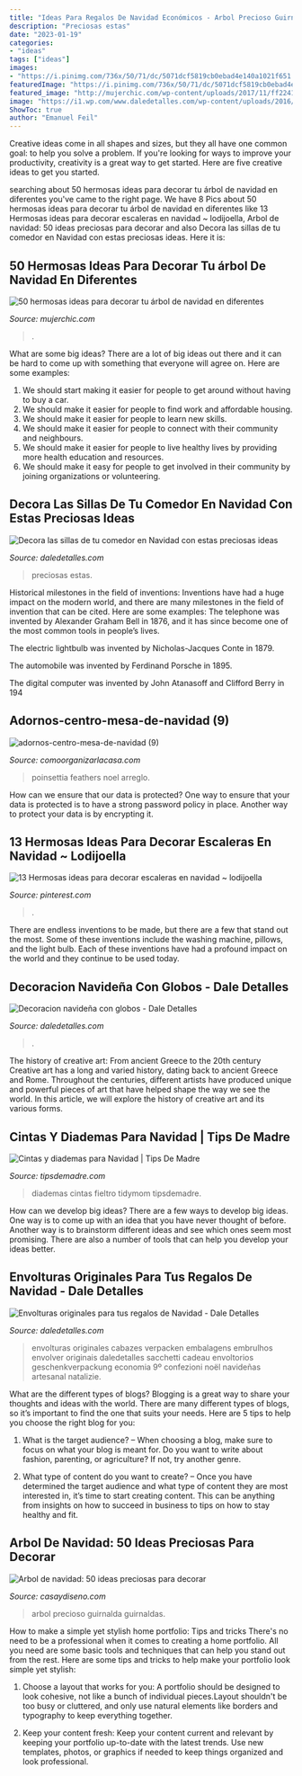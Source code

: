 ```yaml
---
title: "Ideas Para Regalos De Navidad Económicos - Arbol Precioso Guirnalda Guirnaldas"
description: "Preciosas estas"
date: "2023-01-19"
categories:
- "ideas"
tags: ["ideas"]
images:
- "https://i.pinimg.com/736x/50/71/dc/5071dcf5819cb0ebad4e140a1021f651.jpg"
featuredImage: "https://i.pinimg.com/736x/50/71/dc/5071dcf5819cb0ebad4e140a1021f651.jpg"
featured_image: "http://mujerchic.com/wp-content/uploads/2017/11/ff224187d8e155c34f28a3fef23b91c8.jpg"
image: "https://i1.wp.com/www.daledetalles.com/wp-content/uploads/2016/11/ideas-para-bolsas-de-navidad16.jpg"
ShowToc: true
author: "Emanuel Feil"
---
```



Creative ideas come in all shapes and sizes, but they all have one common goal: to help you solve a problem. If you're looking for ways to improve your productivity, creativity is a great way to get started. Here are five creative ideas to get you started.

	

		
searching about 50 hermosas ideas para decorar tu árbol de navidad en diferentes you've came to the right page. We have 8 Pics about 50 hermosas ideas para decorar tu árbol de navidad en diferentes like 13 Hermosas ideas para decorar escaleras en navidad ~ lodijoella, Arbol de navidad: 50 ideas preciosas para decorar and also Decora las sillas de tu comedor en Navidad con estas preciosas ideas. Here it is:
		
    
## 50 Hermosas Ideas Para Decorar Tu árbol De Navidad En Diferentes

<img loading=lazy src="http://mujerchic.com/wp-content/uploads/2017/11/ff224187d8e155c34f28a3fef23b91c8.jpg" onerror="this.onerror=null;this.src='https://tse2.mm.bing.net/th?id=OIP.iSMPHcaAfMtVgsQNl83GSQHaNK&amp;pid=15.1';" alt="50 hermosas ideas para decorar tu árbol de navidad en diferentes">

_Source: mujerchic.com_

>. 

	

What are some big ideas?
There are a lot of big ideas out there and it can be hard to come up with something that everyone will agree on. Here are some examples:
1. We should start making it easier for people to get around without having to buy a car.
2. We should make it easier for people to find work and affordable housing.
3. We should make it easier for people to learn new skills.
4. We should make it easier for people to connect with their community and neighbours.
5. We should make it easier for people to live healthy lives by providing more health education and resources.
6. We should make it easy for people to get involved in their community by joining organizations or volunteering.

    
## Decora Las Sillas De Tu Comedor En Navidad Con Estas Preciosas Ideas

<img loading=lazy src="https://i0.wp.com/www.daledetalles.com/wp-content/uploads/2016/09/sillas-decoradas-para-navidad8.jpg" onerror="this.onerror=null;this.src='https://tse2.mm.bing.net/th?id=OIP.HvLK6qjmhyWRo4kNircRlAHaJ3&amp;pid=15.1';" alt="Decora las sillas de tu comedor en Navidad con estas preciosas ideas">

_Source: daledetalles.com_

>preciosas estas. 

	

Historical milestones in the field of inventions:
Inventions have had a huge impact on the modern world, and there are many milestones in the field of invention that can be cited. Here are some examples:
The telephone was invented by Alexander Graham Bell in 1876, and it has since become one of the most common tools in people’s lives.

The electric lightbulb was invented by Nicholas-Jacques Conte in 1879.

The automobile was invented by Ferdinand Porsche in 1895. 

The digital computer was invented by John Atanasoff and Clifford Berry in 194
    
## Adornos-centro-mesa-de-navidad (9)

<img loading=lazy src="https://comoorganizarlacasa.com/wp-content/uploads/2015/11/adornos-centro-mesa-de-navidad-9.jpg" onerror="this.onerror=null;this.src='https://tse2.mm.bing.net/th?id=OIP.IjmamiLNKaeduEyWfbcjPAHaHp&amp;pid=15.1';" alt="adornos-centro-mesa-de-navidad (9)">

_Source: comoorganizarlacasa.com_

>poinsettia feathers noel arreglo. 

	

How can we ensure that our data is protected?
One way to ensure that your data is protected is to have a strong password policy in place. Another way to protect your data is by encrypting it.

    
## 13 Hermosas Ideas Para Decorar Escaleras En Navidad ~ Lodijoella

<img loading=lazy src="https://i.pinimg.com/736x/50/71/dc/5071dcf5819cb0ebad4e140a1021f651.jpg" onerror="this.onerror=null;this.src='https://tse1.mm.bing.net/th?id=OIP.5feISq004XdmD6WPBwE5-wAAAA&amp;pid=15.1';" alt="13 Hermosas ideas para decorar escaleras en navidad ~ lodijoella">

_Source: pinterest.com_

>. 

	

There are endless inventions to be made, but there are a few that stand out the most. Some of these inventions include the washing machine, pillows, and the light bulb. Each of these inventions have had a profound impact on the world and they continue to be used today.

    
## Decoracion Navideña Con Globos - Dale Detalles

<img loading=lazy src="https://i0.wp.com/www.daledetalles.com/wp-content/uploads/2016/12/navidad-con-globos4.jpg?resize=503%2C755" onerror="this.onerror=null;this.src='https://tse2.mm.bing.net/th?id=OIP.ni6BPVXXIXPA2RPONsWWxQHaLH&amp;pid=15.1';" alt="Decoracion navideña con globos - Dale Detalles">

_Source: daledetalles.com_

>. 

	

The history of creative art: From ancient Greece to the 20th century
Creative art has a long and varied history, dating back to ancient Greece and Rome. Throughout the centuries, different artists have produced unique and powerful pieces of art that have helped shape the way we see the world. In this article, we will explore the history of creative art and its various forms.

    
## Cintas Y Diademas Para Navidad | Tips De Madre

<img loading=lazy src="https://tipsdemadre.com/wp-content/uploads/2014/12/flor-navidad.jpg" onerror="this.onerror=null;this.src='https://tse2.mm.bing.net/th?id=OIP.qmVpOmKpFCQKCK0YgIheFwHaT7&amp;pid=15.1';" alt="Cintas y diademas para Navidad | Tips De Madre">

_Source: tipsdemadre.com_

>diademas cintas fieltro tidymom tipsdemadre. 

	

How can we develop big ideas?
There are a few ways to develop big ideas. One way is to come up with an idea that you have never thought of before. Another way is to brainstorm different ideas and see which ones seem most promising. There are also a number of tools that can help you develop your ideas better.

    
## Envolturas Originales Para Tus Regalos De Navidad - Dale Detalles

<img loading=lazy src="https://i1.wp.com/www.daledetalles.com/wp-content/uploads/2016/11/ideas-para-bolsas-de-navidad16.jpg" onerror="this.onerror=null;this.src='https://tse3.mm.bing.net/th?id=OIP.x_qZ_1O3moJO42bHALxVawHaLH&amp;pid=15.1';" alt="Envolturas originales para tus regalos de Navidad - Dale Detalles">

_Source: daledetalles.com_

>envolturas originales cabazes verpacken embalagens embrulhos envolver originais daledetalles sacchetti cadeau envoltorios geschenkverpackung economia 9º confezioni noël navideñas artesanal natalizie. 

	

What are the different types of blogs?
Blogging is a great way to share your thoughts and ideas with the world. There are many different types of blogs, so it’s important to find the one that suits your needs. Here are 5 tips to help you choose the right blog for you: 
1. What is the target audience? – When choosing a blog, make sure to focus on what your blog is meant for. Do you want to write about fashion, parenting, or agriculture? If not, try another genre. 

2. What type of content do you want to create? – Once you have determined the target audience and what type of content they are most interested in, it’s time to start creating content. This can be anything from insights on how to succeed in business to tips on how to stay healthy and fit. 


    
## Arbol De Navidad: 50 Ideas Preciosas Para Decorar

<img loading=lazy src="https://casaydiseno.com/wp-content/uploads/2015/08/arbol-navidad-precioso-guirnalda-negra.jpeg" onerror="this.onerror=null;this.src='https://tse1.mm.bing.net/th?id=OIP.sM8LRxVONKOB_umMiwJOswHaLH&amp;pid=15.1';" alt="Arbol de navidad: 50 ideas preciosas para decorar">

_Source: casaydiseno.com_

>arbol precioso guirnalda guirnaldas. 

	

How to make a simple yet stylish home portfolio: Tips and tricks
There's no need to be a professional when it comes to creating a home portfolio. All you need are some basic tools and techniques that can help you stand out from the rest. Here are some tips and tricks to help make your portfolio look simple yet stylish:
1. Choose a layout that works for you: A portfolio should be designed to look cohesive, not like a bunch of individual pieces.Layout shouldn't be too busy or cluttered, and only use natural elements like borders and typography to keep everything together.

2. Keep your content fresh: Keep your content current and relevant by keeping your portfolio up-to-date with the latest trends. Use new templates, photos, or graphics if needed to keep things organized and look professional.


